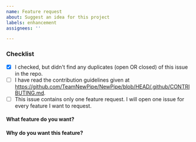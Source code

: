 ```yaml
---
name: Feature request
about: Suggest an idea for this project
labels: enhancement
assignees: ''

---
```

<!-- IF YOU DON'T FILL IN THE TEMPLATE PROPERLY, YOUR ISSUE IS LIABLE TO BE CLOSED. If you are currently unable to do so for any reason, open your issue some other time. We'll wait. -->

<!-- The comments between these brackets won't show up in the submitted issue (as you can see in the Preview tab). -->

### Checklist
<!-- This checklist is COMPULSORY. The first box has been checked for you to show you how it is done. -->

- [x] I checked, but didn't find any duplicates (open OR closed) of this issue in the repo. <!-- Seriously, check. O_O -->
- [ ] I have read the contribution guidelines given at https://github.com/TeamNewPipe/NewPipe/blob/HEAD/.github/CONTRIBUTING.md.
- [ ] This issue contains only one feature request. I will open one issue for every feature I want to request.

#### What feature do you want?
<!-- Explain how you want the app's look or behavior to change to suit your needs. -->


#### Why do you want this feature?
<!-- Describe any problem or limitation you come across while using the app which would be solved by this feature. -->

